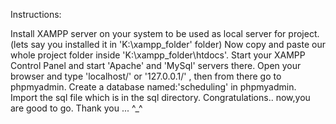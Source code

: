 
Instructions:

Install XAMPP server on your system to be used as local server for project. (lets say you installed it in 'K:\xampp_folder' folder)
Now copy and paste our whole project folder inside 'K:\xampp_folder\htdocs'.
Start your XAMPP Control Panel and start 'Apache' and 'MySql' servers there.
Open your browser and type 'localhost/' or '127.0.0.1/' , then from there go to phpmyadmin.
Create a database named:'scheduling' in phpmyadmin.
Import the sql file which is in the sql directory.
Congratulations.. now,you are good to go.
Thank you ... ^_^
